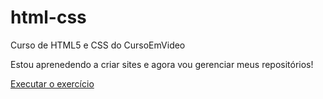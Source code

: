 # html-css
 Curso de HTML5 e CSS do CursoEmVideo

Estou aprenedendo a criar sites e agora vou gerenciar meus repositórios!

<a href= "https://nelsonb07.github.io/html-css/exercicios/ex002/index.html"> Executar o exercício </a>